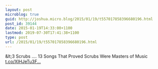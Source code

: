 ```yaml
---
layout: post
microblog: true
guid: http://joshua.micro.blog/2015/01/19/t557017858396680196.html
post_id: 39144
date: 2015-01-19T14:33:00+1100
lastmod: 2019-07-30T17:41:38+1100
type: post
url: /2015/01/19/t557017858396680196.html
---
```

&amp;lt;3 Scrubs .... 13 Songs That Proved Scrubs Were Masters of Music [t.co/XIHJeTu3F...](http://t.co/XIHJeTu3FX)
